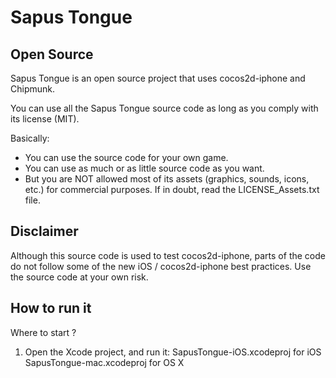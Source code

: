 # Sapus Tongue #

## Open Source ##

Sapus Tongue is an open source project that uses cocos2d-iphone and Chipmunk.

You can use all the Sapus Tongue source code as long as you comply with its license (MIT).

Basically:

- You can use the source code for your own game.
- You can use as much or as little source code as you want.
- But you are NOT allowed most of its assets (graphics, sounds, icons, etc.) for commercial purposes. If in doubt, read the LICENSE_Assets.txt file.

## Disclaimer ##

Although this source code is used to test cocos2d-iphone, parts of the code do not follow some of the new iOS / cocos2d-iphone best practices.
Use the source code at your own risk.


## How to run it ##

Where to start ?

1. Open the Xcode project, and run it:
	SapusTongue-iOS.xcodeproj  for iOS
	SapusTongue-mac.xcodeproj  for OS X


